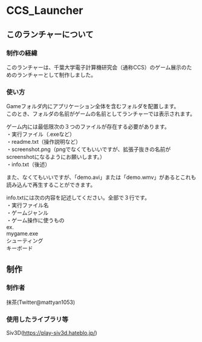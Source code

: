 # CCS_Launcher

## このランチャーについて

### 制作の経緯
このランチャーは、千葉大学電子計算機研究会（通称CCS）のゲーム展示のためのランチャーとして制作しました。  

### 使い方
Gameフォルダ内にアプリケーション全体を含むフォルダを配置します。  
このとき、フォルダの名前がゲームの名前としてランチャーでは表示されます。  

ゲーム内には最低限次の３つのファイルが存在する必要があります。  
・実行ファイル（.exeなど）  
・readme.txt（操作説明など）  
・screenshot.png（pngでなくてもいいですが、拡張子抜きの名前がscreenshotになるようにお願いします。）  
・info.txt（後述）  

また、なくてもいいですが、「demo.avi」または「demo.wmv」があるとこれも読み込んで再生することができます。

info.txtには次の内容を記述してください。全部で３行です。  
・実行ファイル名  
・ゲームジャンル  
・ゲーム操作に使うもの  
ex.  
mygame.exe  
シューティング  
キーボード  
  
## 制作

### 制作者
抹茶(Twitter@mattyan1053)  

### 使用したライブラリ等
Siv3D(https://play-siv3d.hateblo.jp/)  
